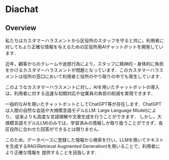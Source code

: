 # Diachat


## Overview
私たちはカスタマーハラスメントから区役所のスタッフを守ると共に，利用者に対してもより正確な情報を与えるための区役所用AIチャットボットを開発しています．

近年，顧客からのクレームや迷惑行為により，スタッフに精神的・身体的に負担をかけるカスタマーハラスメントが問題となっています．このカスタマーハラスメントは役所の窓口において利用者と役所のやり取りの中でも発生しています．

このようなカスタマーハラスメントに対し，AIを用いたチャットボットの導入は，利用者に対する迅速な初期対応や従業員の負担の削減を実現できます．

一般的なAIを用いたチャットボットとしてChatGPT等が存在します．ChatGPTは人間の自然な会話や大規模言語モデル(LLM: Large Language Model)により，
従来よりも高度な言語理解や文章生成を行うことができます．
しかし，大規模言語モデル(LLM)のみでは，学習済みの情報しか取り扱うことができず，各区役所に合わせた回答ができるとは限りません．

このため，データベースに登録した情報から検索を行い，LLMを用いてテキストを生成するRAG(Retrieval Augmented Generation)を用いることで，利用者により正確な情報を
提供することを目指します．


